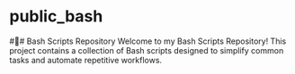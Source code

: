 # public_bash
#🐚# Bash Scripts Repository
Welcome to my Bash Scripts Repository! This project contains a collection of Bash scripts designed to simplify common tasks and automate repetitive workflows. 
